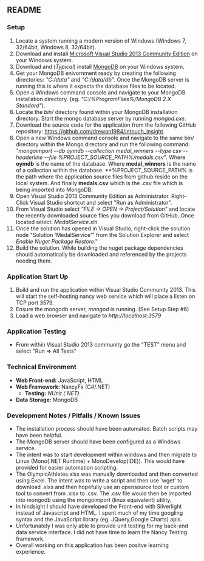 ## README 

### Setup

1. Locate a system running a modern version of Windows (Windows 7, 32/64bit, Windows 8, 32/64bit). 
2. Download and install [Microsoft Visual Studio 2013 Community Edition]( http://www.visualstudio.com/en-us/news/vs2013-community-vs.aspx) on your Windows system.
3. Download and (*Typical*) install [MongoDB](https://www.mongodb.org/download) on your Windows system.
4. Get your MongoDB enivornment ready by creating the following directories: *"C:/data"* and *"C:/data/db"*. Once the MongoDB server is running this is where it expects the database files to be located.
5. Open a Windows command console and navigate to your MongoDB installation directory. (eg. *"C:/%ProgramFiles%/MongoDB 2.X Standard"*).
6. Locate the  *bin/* directory found within your MongoDB installation directory. Start the mongo database server by running *mongod.exe*.
7. Download the source code for the application from the following GitHub repository: https://github.com/drewan1984/intouch_insight. 
8. Open a new Windows command console and navigate to the same bin/ directory within the Mongo directory and run the following command: *"mongoimport --db oymdb --collection medal_winners --type csv --headerline --file %PROJECT_SOURCE_PATH%/medals.csv*".  Where **oymdb** is the name of the database. Where **medal_winners** is the name of a collection within the database. **%PROJECT_SOURCE_PATH% is the path where the application source files from github reside on the local system. And finally **medals.csv** which is the .csv file which is being imported into MongoDB.
9. Open Visual Studio 2013 Community Edition as Administrator. Right-Click Visual Studio shortcut and select "Run as Administrator".
10. From Visual Studio select *"FILE -> OPEN -> Project/Solution"* and locate the recently downloaded source files you download from GitHub. Once located select: *MedalService.sln*
11. Once the solution has opened in Visual Studio,  right-click the solution node "Solution 'MedalService'" from the Solution Explorer and select *Enable Nuget Package Restore*."
12. Build the solution. While building the nuget package dependencies should automatically be downloaded and referenced by the projects needing them.

### Application Start Up
1. Build and run the application within Visual Studio Community 2013. This will start the self-hosting nancy web service which will place a listen on TCP port 3579.
2. Ensure the mongodb server, *mongod* is running. (See Setup Step #6)
3. Load a web browser and navigate to *http://localhost:3579*

### Application Testing
* From within Visual Studio 2013 community go the "TEST" menu and select "Run => All Tests"

### Technical Environment

* **Web Front-end:** JavaScript, HTML
* **Web Framework:** NancyFx (C#/.NET)
	* **Testing:** *NUnit (.NET)*
* **Data Storage:** MongoDB

### Development Notes / Pitfalls / Known Issues
* The installation process should have been automated. Batch scripts may have been helpful.
* The MongoDB server should have been configured as a Windows service.
* The intent was to start development within windows and then migrate to Linux (Mono(.NET Runtime) + MonoDevelop(IDE)). This would have provided for easier automation scripting.
* The OlympicAthletes.xlsx was manually downloaded and then converted using Excel. The intent was to write a script and then use 'wget' to download .xlxs and then hopefully use an opensource tool or custom tool to convert from .xlsx to .csv. The .csv file would then be imported into mongodb using the mongoimport (linux equivalent) utility. 
* In hindsight I should have developed the Front-end with Silverlight instead of Javascript and HTML. I spent much of my time  googling syntax and the JavaScript library (eg. JQuery,Google Charts) apis. 
* Unfortunately I was only able to provide unit testing for my back-end data service interface. I did not have time to learn the Nancy Testing framework.
* Overall working on this application has been positve learning experience. 

